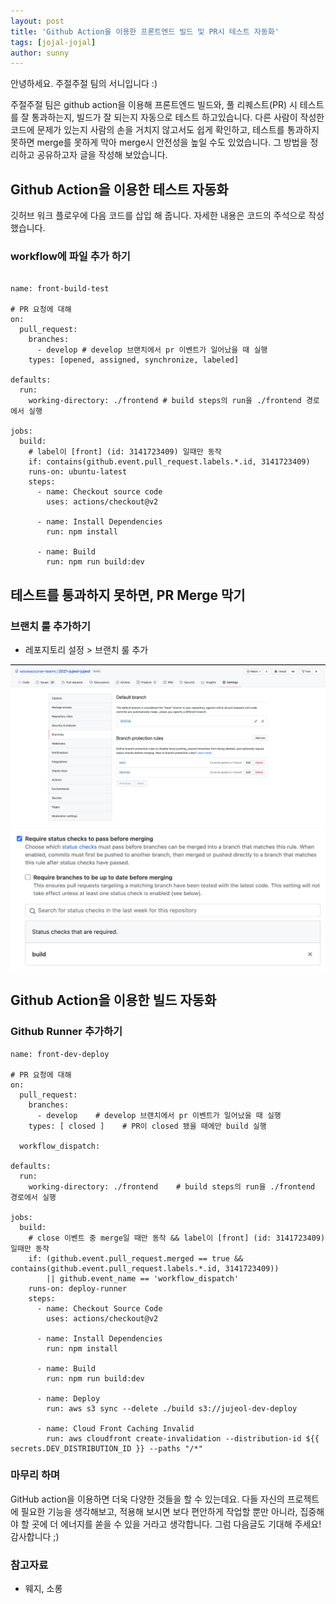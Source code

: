 ```yaml
---
layout: post
title: 'Github Action을 이용한 프론트엔드 빌드 및 PR시 테스트 자동화'
tags: [jojal-jojal]
author: sunny
---
```


안녕하세요. 주절주절 팀의 서니입니다 :)

주절주절 팀은 github action을 이용해 프론트엔드 빌드와, 풀 리퀘스트(PR) 시 테스트를 잘 통과하는지, 빌드가 잘 되는지 자동으로 테스트 하고있습니다. 다른 사람이 작성한 코드에 문제가 있는지 사람의 손을 거치지 않고서도 쉽게 확인하고, 테스트를 통과하지 못하면 merge를 못하게 막아 merge시 안전성을 높일 수도 있었습니다. 그 방법을 정리하고 공유하고자 글을 작성해 보았습니다.

## **Github Action을 이용한 테스트 자동화**

깃허브 워크 플로우에 다음 코드를 삽입 해 줍니다. 자세한 내용은 코드의 주석으로 작성했습니다.

### **workflow에 파일 추가 하기**

```

name: front-build-test

# PR 요청에 대해
on:
  pull_request:
    branches:
      - develop # develop 브랜치에서 pr 이벤트가 일어났을 때 실행
    types: [opened, assigned, synchronize, labeled]

defaults:
  run:
    working-directory: ./frontend # build steps의 run을 ./frontend 경로에서 실행

jobs:
  build:
    # label이 [front] (id: 3141723409) 일때만 동작
    if: contains(github.event.pull_request.labels.*.id, 3141723409)
    runs-on: ubuntu-latest
    steps:
      - name: Checkout source code
        uses: actions/checkout@v2

      - name: Install Dependencies
        run: npm install

      - name: Build
        run: npm run build:dev
```

## **테스트를 통과하지 못하면, PR Merge 막기**

### **브랜치 룰 추가하기**

- 레포지토리 설정 > 브랜치 룰 추가

![](/assets/img/fe-github-action-build/1.png)
![](/assets/img/fe-github-action-build/2.png)

## **Github Action을 이용한 빌드 자동화**

### **Github Runner 추가하기**

```
name: front-dev-deploy

# PR 요청에 대해
on:
  pull_request:
    branches:
      - develop    # develop 브랜치에서 pr 이벤트가 일어났을 때 실행
    types: [ closed ]    # PR이 closed 됐을 때에만 build 실행

  workflow_dispatch:

defaults:
  run:
    working-directory: ./frontend    # build steps의 run을 ./frontend 경로에서 실행

jobs:
  build:
    # close 이벤트 중 merge일 때만 동작 && label이 [front] (id: 3141723409) 일때만 동작
    if: (github.event.pull_request.merged == true && contains(github.event.pull_request.labels.*.id, 3141723409))
        || github.event_name == 'workflow_dispatch'
    runs-on: deploy-runner
    steps:
      - name: Checkout Source Code
        uses: actions/checkout@v2

      - name: Install Dependencies
        run: npm install

      - name: Build
        run: npm run build:dev

      - name: Deploy
        run: aws s3 sync --delete ./build s3://jujeol-dev-deploy

      - name: Cloud Front Caching Invalid
        run: aws cloudfront create-invalidation --distribution-id ${{ secrets.DEV_DISTRIBUTION_ID }} --paths "/*"

```

### **마무리 하며**

GitHub action을 이용하면 더욱 다양한 것들을 할 수 있는데요. 다들 자신의 프로젝트에 필요한 기능을 생각해보고, 적용해 보시면 보다 편안하게 작업할 뿐만 아니라, 집중해야 할 곳에 더 에너지를 쏟을 수 있을 거라고 생각합니다. 그럼 다음글도 기대해 주세요! 감사합니다 ;)

### **참고자료**

- 웨지, 소롱
